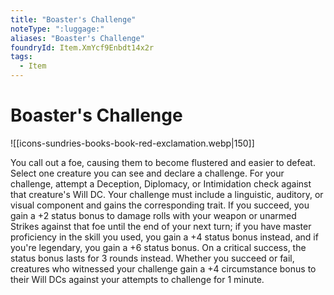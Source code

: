 ```yaml
---
title: "Boaster's Challenge"
noteType: ":luggage:"
aliases: "Boaster's Challenge"
foundryId: Item.XmYcf9Enbdt14x2r
tags:
  - Item
---
```


# Boaster's Challenge
![[icons-sundries-books-book-red-exclamation.webp|150]]

You call out a foe, causing them to become flustered and easier to defeat. Select one creature you can see and declare a challenge. For your challenge, attempt a Deception, Diplomacy, or Intimidation check against that creature's Will DC. Your challenge must include a linguistic, auditory, or visual component and gains the corresponding trait. If you succeed, you gain a +2 status bonus to damage rolls with your weapon or unarmed Strikes against that foe until the end of your next turn; if you have master proficiency in the skill you used, you gain a +4 status bonus instead, and if you're legendary, you gain a +6 status bonus. On a critical success, the status bonus lasts for 3 rounds instead. Whether you succeed or fail, creatures who witnessed your challenge gain a +4 circumstance bonus to their Will DCs against your attempts to challenge for 1 minute.
